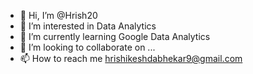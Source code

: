 - 👋 Hi, I’m @Hrish20
- 👀 I’m interested in Data Analytics
- 🌱 I’m currently learning Google Data Analytics 
- 💞️ I’m looking to collaborate on ...
- 📫 How to reach me hrishikeshdabhekar9@gmail.com

<!---
Hrish20/Hrish20 is a ✨ special ✨ repository because its `README.md` (this file) appears on your GitHub profile.
You can click the Preview link to take a look at your changes.
--->
